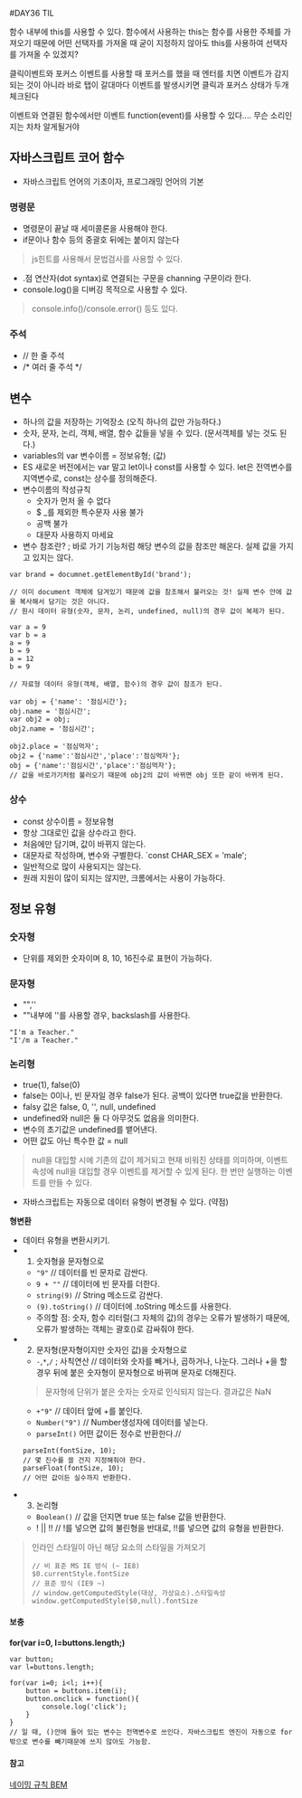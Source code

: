 #DAY36 TIL


함수 내부에 this를 사용할 수 있다. 함수에서 사용하는 this는 함수를 사용한 주체를 가져오기 때문에 어떤 선택자를 가져올 때 굳이 지정하지 않아도 this를 사용하여 선택자를 가져올 수 있겠지?

클릭이벤트와 포커스 이벤트를 사용할 때 포커스를 했을 때 엔터를 치면 이벤트가 감지되는 것이 아니라 바로 탭이 갈대마다 이벤트를 발생시키면 클릭과 포커스 상태가 두개 체크된다

이벤트와 연결된 함수에서만 이벤트 function(event)를 사용할 수 있다.... 무슨 소리인지는 차차 알게될거야

## 자바스크립트 코어 함수
- 자바스크립트 언어의 기초이자, 프로그래밍 언어의 기본

### 명령문
- 명령문이 끝날 때 세미콜론을 사용해야 한다.
- if문이나 함수 등의 중괄호 뒤에는 붙이지 않는다
> js힌트를 사용해서 문법검사를 사용할 수 있다.

- .점 연산자(dot syntax)로 연결되는 구문을 channing 구문이라 한다.
- console.log()을 디버깅 목적으로 사용할 수 있다.
> console.info()/console.error() 등도 있다.

### 주석
- // 한 줄 주석 
- /* 여러 줄 주석 */

## 변수
- 하나의 값을 저장하는 기억장소 (오직 하나의 값만 가능하다.)
- 숫자, 문자, 논리, 객체, 배열, 함수 값들을 넣을 수 있다. (문서객체를 넣는 것도 된다.)
- variables의 var 변수이름 = 정보유형; (값)
- ES 새로운 버전에서는 var 말고 let이나 const를 사용할 수 있다. let은 전역변수를 지역변수로, const는 상수를 정의해준다.
- 변수이름의 작성규칙
	* 숫자가 먼저 올 수 없다
	* $ _를 제외한 특수문자 사용 불가
	* 공백 불가
	* 대문자 사용하지 마세요
- 변수 참조란? ; 바로 가기 기능처럼 해당 변수의 값을 참조만 해온다. 실제 값을 가지고 있지는 않다.
```
var brand = documnet.getElementById('brand');

// 이미 document 객체에 담겨있기 때문에 값을 참조해서 불러오는 것! 실제 변수 안에 값을 복사해서 담기는 것은 아니다.
// 원시 데이터 유형(숫자, 문자, 논리, undefined, null)의 경우 값이 복제가 된다.

var a = 9
var b = a
a = 9
b = 9
a = 12
b = 9

// 자료형 데이터 유형(객체, 배열, 함수)의 경우 값이 참조가 된다.

var obj = {'name': '점심시간'};
obj.name = '점심시간';
var obj2 = obj;
obj2.name = '점심시간';

obj2.place = '점심먹자';
obj2 = {'name':'점심시간','place':'점심먹자'};
obj = {'name':'점심시간','place':'점심먹자'};
// 값을 바로가기처럼 불러오기 때문에 obj2의 값이 바뀌면 obj 또한 같이 바뀌게 된다.

```

### 상수
- const 상수이름 = 정보유형
- 항상 그대로인 값을 상수라고 한다.
- 처음에만 담기며, 값이 바뀌지 않는다.
- 대문자로 작성하며, 변수와 구별한다.
`const CHAR_SEX = 'male';
- 일반적으로 많이 사용되지는 않는다.
- 원래 지원이 많이 되지는 않지만, 크롬에서는 사용이 가능하다.




## 정보 유형
### 숫자형
- 단위를 제외한 숫자이며 8, 10, 16진수로 표현이 가능하다.

### 문자형
- "",''
- ""내부에 ''를 사용할 경우, backslash를 사용한다.
```
"I'm a Teacher."
"I'/m a Teacher."
```

### 논리형
- true(1), false(0)
- false는 0이나, 빈 문자일 경우 false가 된다. 공백이 있다면 true값을 반환한다.
- falsy 값은 false, 0, '', null, undefined
- undefined와 null은 둘 다 아무것도 없음을 의미한다.
- 변수의 초기값은 undefined를 뱉어낸다.
- 어떤 값도 아닌 특수한 값 = null 
> null을 대입할 시에 기존의 값이 제거되고 현재 비워진 상태를 의미하며, 이벤트 속성에 null을 대입할 경우 이벤트를 제거할 수 있게 된다.
> 한 번만 실행하는 이벤트를 만들 수 있다.
- 자바스크립트는 자동으로 데이터 유형이 변경될 수 있다. (약점)

**형변환**
- 데이터 유형을 변환시키기.
- 1. 숫자형을 문자형으로
	* `"9"` // 데이터를 빈 문자로 감싼다.
	* `9 + ""` // 데이터에 빈 문자를 더한다.
	* `string(9)` // String 메소드로 감싼다.
	* `(9).toString()` // 데이터에 .toString 메소드를 사용한다. 
	* 주의할 점: 숫자, 함수 리터럴(그 자체의 값)의 경우는 오류가 발생하기 때문에, 오류가 발생하는 객체는 괄호()로 감싸줘야 한다.
- 2. 문자형(문자형이지만 숫자인 값)을 숫자형으로
	* `-`,`*`,`/` ; 사칙연산 // 데이터와 숫자를 빼거나, 곱하거나, 나눈다. 그러나 +을 할 경우 뒤에 붙은 숫자형이 문자형으로 바뀌며 문자로 더해진다.
	> 문자형에 단위가 붙은 숫자는 숫자로 인식되지 않는다. 결과값은 NaN
	* `+"9"` // 데이터 앞에 +를 붙인다.
	* `Number("9")` // Number생성자에 데이터를 넣는다.
	* `parseInt()` 어떤 값이든 정수로 반환한다.// 
	```
	parseInt(fontSize, 10);
	// 몇 진수를 쓸 건지 지정해줘야 한다.
	parseFloat(fontSize, 10);
	// 어떤 값이든 실수까지 반환한다.
	```
- 3. 논리형
	* `Boolean()` // 값을 던지면 true 또는 false 값을 반환한다.
	* ! || !! // !를 넣으면 값의 불린형을 반대로, !!를 넣으면 값의 유형을 반환한다.




> 인라인 스타일이 아닌 해당 요소의 스타일을 가져오기
> ```
> // 비 표준 MS IE 방식 (~ IE8)
> $0.currentStyle.fontSize
> // 표준 방식 (IE9 ~)
> // window.getComputedStyle(대상, 가상요소).스타일속성
> window.getComputedStyle($0,null).fontSize
> ```






#### 보충

**for(var i=0, l=buttons.length;)**
```
var button;
var l=buttons.length;

for(var i=0; i<l; i++){
	button = buttons.item(i);
	button.onclick = function(){
		console.log('click');
	}
}
// 일 때, ()안에 들어 있는 변수는 전역변수로 쓰인다. 자바스크립트 엔진이 자동으로 for밖으로 변수를 빼기때문에 쓰지 않아도 가능함.
```


#### 참고
[네이밍 규칙 BEM](https://en.bem.info/methodology/naming-convention/)


